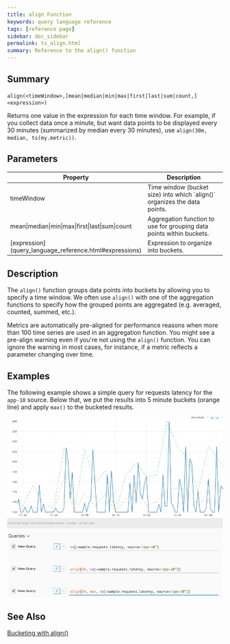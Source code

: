 ```yaml
---
title: align Function
keywords: query language reference
tags: [reference page]
sidebar: doc_sidebar
permalink: ts_align.html
summary: Reference to the align() function
---
```

## Summary
```
align(<timeWindow>,[mean|median|min|max|first|last|sum|count,] <expression>)
```
Returns one value in the expression for each time window. For example, if you collect data once a minute, but want data points to be displayed every 30 minutes (summarized by median every 30 minutes), use `align(30m, median, ts(my.metric))`.


## Parameters
<table>
<tbody>
<thead>
<tr><th width="20%">Property</th><th width="80%">Description</th></tr>
</thead>
<tr>
<td>timeWindow</td>
<td markdown="span">Time window (bucket size) into which `align()` organizes the data points.</td>
</tr>
<tr>
<td>mean&vert;median&vert;min&vert;max&vert;first&vert;last&vert;sum&vert;count </td>
<td>Aggregation function to use for grouping data points within buckets.</td>
</tr>
<tr>
<td markdown="span"> [expression](query_language_reference.html#expressions)</td>
<td>Expression to organize into buckets. </td></tr>
</tbody>
</table>

## Description

The `align()` function groups data points into buckets by allowing you to specify a time window. We often use `align()` with one of the aggregation functions to specify how the grouped points are aggregated (e.g. averaged, counted, summed, etc.).

Metrics are automatically pre-aligned for performance reasons when more than 100 time series are used in an aggregation function. You might see a pre-align warning even if you're not using the `align()` function. You can ignore the warning in most cases, for instance, if a metric reflects a parameter changing over time.


## Examples

The following example shows a simple query for requests latency for the `app-10` source.
Below that, we put the results into 5 minute buckets (orange line) and apply `max()` to the bucketed results.

![align example](images/ts_align.png)


## See Also

[Bucketing with align()](https://docs.wavefront.com/query_language_align_function.html)
